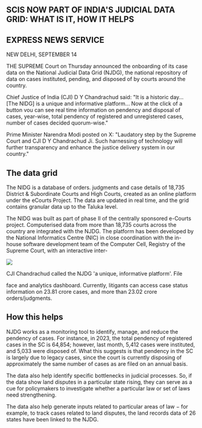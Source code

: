 ## SCIS NOW PART OF INDIA'S JUDICIAL DATA GRID: WHAT IS IT, HOW IT HELPS

## EXPRESS NEWS SERVICE

NEW DELHI, SEPTEMBER 14

THE SUPREME Court on Thursday announced the onboarding of its case data on the National Judicial Data Grid (NJDG), the national repository of data on cases instituted, pending, and disposed of by courts around the country.

Chief Justice of India (CJI) D Y Chandrachud said: "It is a historic day... [The NIDG] is a unique and informative platform... Now at the click of a button vou can see real time information on pendency and disposal of cases, year-wise, total pendency of registered and unregistered cases, number of cases decided quorum-wise."

Prime Minister Narendra Modi posted on X: "Laudatory step by the Supreme Court and CJI D Y Chandrachud Ji. Such harnessing of technology will further transparency and enhance the justice delivery system in our country."

## The data grid

The NIDG is a database of orders. judgments and case details of 18,735 District & Subordinate Courts and High Courts, created as an online platform under the eCourts Project. The data are updated in real time, and the grid contains granular data up to the Taluka level.

The NIDG was built as part of phase II of the centrally sponsored e-Courts project. Computerised data from more than 18,735 courts across the country are integrated with the NJDG. The platform has been developed by the National Informatics Centre (NIC) in close coordination with the in-house software development team of the Computer Cell, Registry of the Supreme Court, with an interactive inter-

![](_page_0_Picture_9.jpeg)

CJI Chandrachud called the NJDG 'a unique, informative platform'. File

face and analytics dashboard. Currently, litigants can access case status information on 23.81 crore cases, and more than 23.02 crore orders/judgments.

## How this helps

NJDG works as a monitoring tool to identify, manage, and reduce the pendency of cases. For instance, in 2023, the total pendency of registered cases in the SC is 64,854; however, last month, 5,412 cases were instituted, and 5,033 were disposed of. What this suggests is that pendency in the SC is largely due to legacy cases, since the court is currently disposing of approximately the same number of cases as are filed on an annual basis.

The data also help identify specific bottlenecks in judicial processes. So, if the data show land disputes in a particular state rising, they can serve as a cue for policymakers to investigate whether a particular law or set of laws need strengthening.

The data also help generate inputs related to particular areas of law  $-$  for example, to track cases related to land disputes, the land records data of 26 states have been linked to the NJDG.